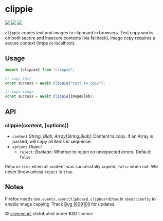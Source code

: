 # clippie
[![](https://img.shields.io/npm/v/clippie.svg?style=flat)](https://www.npmjs.org/package/clippie) [![](https://img.shields.io/npm/dm/clippie.svg)](https://www.npmjs.org/package/clippie) [![](https://img.shields.io/bundlephobia/minzip/clippie.svg)](https://bundlephobia.com/package/clippie)

`clippie` copies text and images to clipboard in browsers. Text copy works on both secure and insecure contexts (via fallback), image copy requires a secure context (https or localhost).

## Usage

```js
import {clippie} from "clippie";

// copy text
const success = await clippie("text to copy");

// copy image
const success = await clippie(imageBlob);
```

## API
### clippie(content, [options])

- `content` *String*, *Blob*, *Array[String,Blob]*: Content to copy. If an Array is passed, will copy all items in sequence.
- `options` *Object*
  - `reject`: *Boolean*: Whether to reject on unexpected errors. Default: `false`.

Returns `true` when all content was successfully copied, `false` when not. Will never throw unless `reject` is `true`.

## Notes

Firefox needs `dom.events.asyncClipboard.clipboardItem` in `about:config` to enable image copying. Track [Bug 1809106](https://bugzilla.mozilla.org/show_bug.cgi?id=1809106) for updates.

© [silverwind](https://github.com/silverwind), distributed under BSD licence
